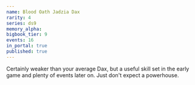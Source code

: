 ```yaml
---
name: Blood Oath Jadzia Dax
rarity: 4
series: ds9
memory_alpha:
bigbook_tier: 9
events: 16
in_portal: true
published: true
---
```


Certainly weaker than your average Dax, but a useful skill set in the early game and plenty of events later on. Just don't expect a powerhouse.
